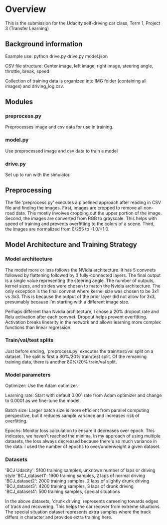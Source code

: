 # Overview
This is the submission for the Udacity self-driving car class, Term 1, Project 3 (Transfer
Learning)

## Background information
Example use:
python drive.py drive.py model.json

CSV file structure:
Center image, left image, right image, steering angle, throttle, break, speed

Collection of training data is organized into IMG folder (containing all images) and
driving_log.csv.

## Modules
### preprocess.py
Preprocesses image and csv data for use in training.

### model.py
Use preprocessed image and csv data to train a model

### drive.py
Set up to run with the simulator.

## Preprocessing
The file 'preprocess.py' executes a pipelined approach after reading in CSV file and
finding the images. First, images are cropped to remove all non-road data. This mostly
involves cropping out the upper portion of the image. Second, the images are converted from
RGB to grayscale. This helps with speed of training and prevents overfitting to the colors
of a scene. Third, the images are normalized from 0/255 to -1.0/+1.0.

## Model Architecture and Training Strategy

### Model architecture
The model more or less follows the NVidia architecture. It has 5 convnets followed by
flattening followed by 3 fully-connected layers. The final output is a single value
representing the steering angle. The number of outputs, kernel sizes, and strides were
chosen to match the Nvidia architecture. The only exception is the final convnet where
kernel size was chosen to be 3x1 vs 3x3. This is because the output of the prior layer
did not allow for 3x3, presumably because I'm starting with a different image size.

Perhaps different than Nvidia architecture, I chose a 20% dropout rate and Relu activation
after each convnet. Dropout helps prevent overfitting. Activation breaks linearity in
the network and allows learning more complex functions than linear regression.

### Train/val/test splits
Just before ending, 'preprocess.py' executes the train/test/val split on a dataset. The
split is first a 80%/20% train/test split. Of the remaining training data, there is another
80%/20% train/val split.

### Model parameters
Optimizer: Use the Adam optimizer.

Learning rate: Start with default 0.001 rate from Adam optimizer and change to 0.0001 as
we fine-tune the model.

Batch size: Larger batch size is more efficient from parallel computing perspective, but
it reduces sample variance and increases risk of overfitting.

Epochs: Monitor loss calculation to ensure it decreases over epoch. This indicates, we
haven't reached the minima. In my approach of using multiple datasets, the loss always
decreased because there's so much variance in the data. I used the number of epochs to
over/underweight a given dataset.

### Datasets
'BCJ Udacity': 5100 training samples, unknown number of laps or driving style
'BCJ_dataset1': 1900 training samples, 2 laps of normal driving
'BCJ_dataset2': 2000 training samples, 2 laps of slightly drunk driving
'BCJ_dataset3': 4200 training samples, 3 laps of drunk driving
'BCJ_dataset4': 500 training samples, special situations

In the above datasets, 'drunk driving' represents careening towards edges of track and
recovering. This helps the car recover from extreme situations. The special situation
dataset represents extra samples where the track differs in character and provides extra
training here.